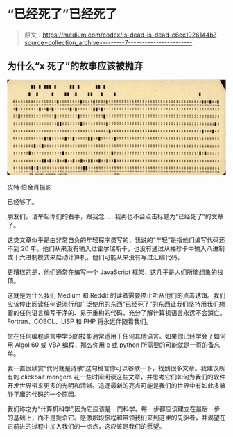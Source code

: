 # “已经死了”已经死了

> 原文：<https://medium.com/codex/is-dead-is-dead-c6cc1926144b?source=collection_archive---------7----------------------->

## 为什么“x 死了”的故事应该被抛弃

![](img/c07bf71b52d5aa49569b44fa178d46fd.png)

皮特·伯金肖摄影

已经够了。

朋友们，请举起你们的右手，跟我念……我再也不会点击标题为“已经死了”的文章了。

这类文章似乎是由非常自负的年轻程序员写的，我说的“年轻”是指他们编写代码还不到 20 年。他们从来没有输入过霍尔瑞斯卡，也没有通过从袖珍卡中输入八进制或十六进制模式来启动计算机。他们可能从来没有写过汇编代码。

更糟糕的是，他们通常在编写一个 JavaScript 框架，这几乎是人们所能想象的栈顶。

这就是为什么我们 Medium 和 Reddit 的读者需要停止听从他们的点击诱饵。我们应该停止阅读任何说流行和广泛使用的东西“已经死了”的东西让我们坚持用我们想要的任何语言编写干净的、易于重构的代码，充分了解计算机语言永远不会消亡。Fortran、COBOL、LISP 和 PHP 将永远伴随着我们。

您在任何编程语言中学习的技能通常适用于任何其他语言。如果你已经学会了如何用 Algol 60 或 VBA 编程，那么你用 c 或 python 所需要的可能就是一页的备忘单。

我一直很欣赏“代码就是诗歌”这句格言你可以谷歌一下，找到很多文章。我建议所有的 clickbait mongers 花一些时间阅读这些文章，并思考它们如何为我们的软件开发世界带来更多的光明和清晰。追逐最新的亮点可能是我们的世界中有如此多臃肿平庸的代码的一个原因。

我们称之为“计算机科学”,因为它应该是一门科学。每一步都应该建立在最后一步的基础上，而不是扼杀它。感激那段旅程和带领我们来到这里的先驱者，并渴望在它前进的过程中加入我们的一点点，这应该是我们的愿望。